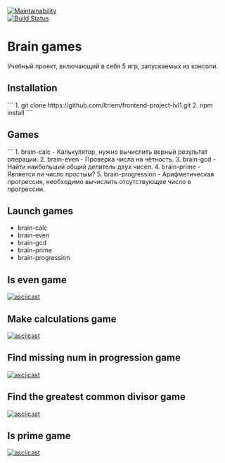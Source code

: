 [![Maintainability](https://api.codeclimate.com/v1/badges/d018c0aa911ddc4de524/maintainability)](https://codeclimate.com/github/ltriem/frontend-project-lvl1/maintainability)  
[![Build Status](https://travis-ci.org/ltriem/frontend-project-lvl1.svg?branch=master)](https://travis-ci.org/ltriem/frontend-project-lvl1)

<h1>Brain games</h1>
Учебный проект, включающий в себя 5 игр, запускаемых из консоли. 

<h2>Installation</h2>
```
1. git clone https://github.com/ltriem/frontend-project-lvl1.git  
2. npm install
```

<h2>Games</h2>
```
1. brain-calc - Калькулятор, нужно вычислить верный результат операции.  
2. brain-even - Проверка числа на чётность.  
3. brain-gcd - Найти наибольший общий делитель двух чисел.  
4. brain-prime - Является ли число простым?  
5. brain-progression - Арифметическая прогрессия, необходимо вычислить отсутствующее число в прогрессии.


<h2>Launch games</h2>

+ brain-calc
+ brain-even
+ brain-gcd
+ brain-prime
+ brain-progression


<h2>Is even game</h2>

[![asciicast](https://asciinema.org/a/317998.svg)](https://asciinema.org/a/317998)

<h2>Make calculations game</h2>

[![asciicast](https://asciinema.org/a/317994.svg)](https://asciinema.org/a/317994)

<h2>Find missing num in progression game</h2>

[![asciicast](https://asciinema.org/a/317997.svg)](https://asciinema.org/a/317997)

<h2>Find the greatest common divisor game</h2>

[![asciicast](https://asciinema.org/a/318000.svg)](https://asciinema.org/a/318000)

<h2>Is prime game</h2>

[![asciicast](https://asciinema.org/a/318002.svg)](https://asciinema.org/a/318002)
